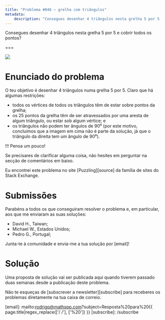 ```yaml
---
title: "Problema #046 – grelha com triângulos"
metadata:
    description: "Consegues desenhar 4 triângulos nesta grelha 5 por 5 e cobrir todos os pontos?"
---
```


Consegues desenhar 4 triângulos nesta grelha 5 por 5 e cobrir todos os pontos?

===

![](thumbnail.svg)

# Enunciado do problema

O teu objetivo é desenhar 4 triângulos numa grelha 5 por 5.
Claro que há algumas restrições:

 - todos os vértices de todos os triângulos têm de estar sobre pontos da grelha;
 - os 25 pontos da grelha têm de ser atravessados por uma aresta de algum triângulo,
 ou estar sob algum vértice; e
 - os triângulos não podem ter ângulos de 90⁰ (por este motivo, concluímos que a imagem em cima não é parte da solução, já que o triângulo da direita tem um ângulo de 90⁰).

!!! Pensa um pouco!

Se precisares de clarificar alguma coisa, não hesites em perguntar na secção de comentários em baixo.

Eu encontrei este problema no site [Puzzling][source] da família
de sites do Stack Exchange.


# Submissões

Parabéns a todos os que conseguiram resolver o problema e,
em particular, aos que me enviaram as suas soluções:

 - David H., Taiwan;
 - Michael W., Estados Unidos;
 - Pedro G., Portugal;

Junta-te à comunidade e envia-me a tua solução por [email]!


# Solução

Uma proposta de solução vai ser publicada aqui quando tiverem passado duas semanas desde a publicação deste problema.


Não te esqueças de [subscrever a newsletter][subscribe] para receberes os problemas diretamente na tua caixa de correio.

[email]: mailto:rodrigo@mathspp.com?subject=Resposta%20para%20{{ page.title|regex_replace(['/ /'], ['%20']) }}
[subscribe]: /subscribe
